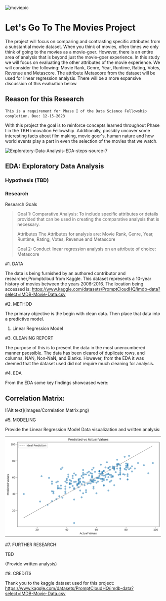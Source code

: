 
![moviepic](https://github.com/deebaby001/LetsGoToTheMovies/assets/14750340/645e92a6-8843-4224-a8f5-425a6c188bf3)

<!DOCTYPE html>  
<html>  
 <body>  
      <h1>Let's Go To The Movies Project</h1> 
 <body>  
</html>

The project will focus on comparing and contrasting specific attributes from a substantial movie dataset. When you think of movies, often times we only think of going to the movies as a movie-goer. However, there is an entire area of analysis that is beyond just the movie-goer experience. In this study we will focus on evaluating the other attributes of the movie experience. We will consider the following: Movie Rank, Genre, Year, Runtime, Rating, Votes, Revenue and Metascore. The attribute Metascore from the dataset will be used for linear regression analysis. There will be a more expansive discussion of this evaluation below. 

<!DOCTYPE html>  
<html>  
 <body>  
      <h2>Reason for this Research</h2> 
 <body>  
</html>

    This is a requirement for Phase I of the Data Science Fellowship completion. Due: 12-15-2023
 With this project the goal is to reinforce concepts learned throughout Phase I in the TKH Innovation Fellowship. Additionally, possibly uncover some interesting facts about film making, movie goer's, human nature and how world events play a part in even the selection of the movies that we watch.

![Exploratory-Data-Analysis-EDA-steps-source-7](https://github.com/deebaby001/LetsGoToTheMovies/assets/14750340/93887d37-6fe3-4fdb-96ea-d4eb2e38caa6)


<!DOCTYPE html>  
<html>  
 <body>  
      <h2>EDA: Exploratory Data Analysis</h2> 
 <body>  
</html>

<!DOCTYPE html>  
<html>  
 <body>  
      <h3>Hypothesis (TBD)</h3> 
 <body>  
</html>

<!DOCTYPE html>  
<html>  
 <body>  
      <h3>Research</h3> 
 <body>  
</html>

Research Goals
> Goal 1: Comparative Analysis:  To include specific attributes or details provided that can be used in creating the comparative analysis that is necessary.
>
> Attributes
> The Attributes for analysis are: Movie Rank, Genre, Year, Runtime, Rating, Votes, Revenue and Metascore
> 
> Goal 2: Conduct linear regression analysis on an attribute of choice: Metascore


#1. DATA

The data is being furnished by an authored contributor and researcher,Promptcloud from Kaggle. This dataset represents a 10-year history of movies between the years 2006-2016.
The location being accessed is: https://www.kaggle.com/datasets/PromptCloudHQ/imdb-data?select=IMDB-Movie-Data.csv

#2. METHOD

The primary objective is the begin with clean data. Then place that data into a predictive model. 
1. Linear Regression Model

#3. CLEANING REPORT

The purpose of this is to present the data in the most unencumbered manner psossible. The data has been cleared of duplicate rows, and columns, NAN, Non-NaN, and Blanks. However, from the EDA it was deemed that the dataset used did not require much cleaning for analysis. 

#4. EDA

From the EDA some key findings showcased were:

## Correlation Matrix:
![Alt text](images/Correlation Matrix.png)




#5. MODELING

Provide the Linear Regression Model Data visualization and written analysis:

![Alt text](images/Model.png)

#7. FURTHER RESEARCH

TBD

(Provide written analysis)

#8. CREDITS

Thank you to the kaggle dataset used for this project:  https://www.kaggle.com/datasets/PromptCloudHQ/imdb-data?select=IMDB-Movie-Data.csv














